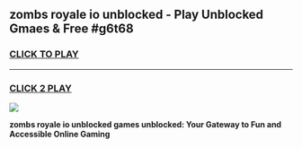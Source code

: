 
## zombs royale io unblocked - Play Unblocked Gmaes & Free #g6t68
<h3>
<a href="https://news.freeplayer.one?title=zombs_royale_io_unblocked&ref=24F">CLICK TO PLAY</a></h3>
<hr>

<h3>
<a href="https://news.freeplayer.one?title=zombs_royale_io_unblocked&ref=24F">CLICK 2 PLAY</a>
  
</h3>

<a href="https://news.freeplayer.one?title=zombs_royale_io_unblocked&ref=24F/"><img src="https://clearcache.store/games.png"></a>


**zombs royale io unblocked games unblocked: Your Gateway to Fun and Accessible Online Gaming**
